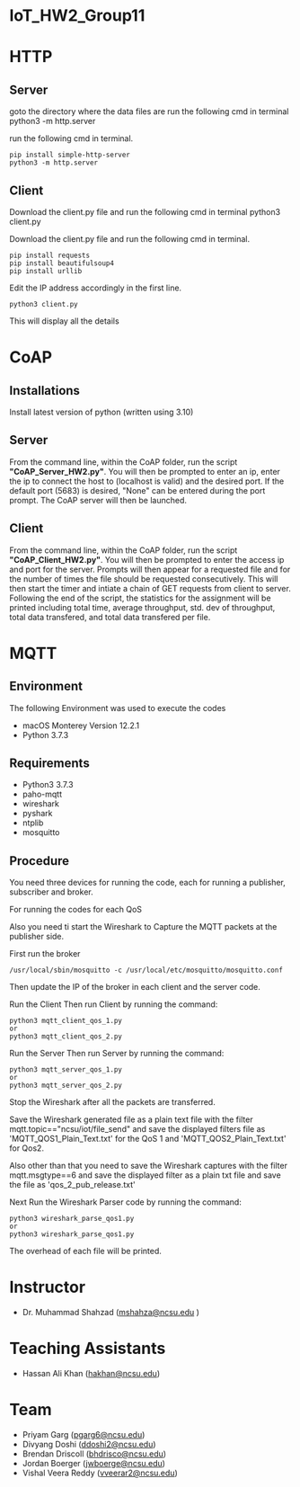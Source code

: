 # IoT_HW2_Group11

# HTTP
## Server
goto the directory where the data files are run the following cmd in terminal python3 -m http.server

run the following cmd in terminal. <br />
```
pip install simple-http-server
python3 -m http.server
```
 
## Client
Download the client.py file and run the following cmd in terminal python3 client.py

Download the client.py file
and run the following cmd in terminal.
```
pip install requests
pip install beautifulsoup4
pip install urllib
```
Edit the IP address accordingly in the first line.
```
python3 client.py
```
This will display all the details 

# CoAP
## Installations
Install latest version of python (written using 3.10)

## Server
From the command line, within the CoAP folder, run the script **"CoAP_Server_HW2.py"**. You will then be prompted to enter an ip, enter the ip to connect the host to (localhost is valid) and the desired port. If the default port (5683) is desired, "None" can be entered during the port prompt. The CoAP server will then be launched.

## Client
From the command line, within the CoAP folder, run the script **"CoAP_Client_HW2.py"**. You will then be prompted to enter the access ip and port for the server. Prompts will then appear for a requested file and for the number of times the file should be requested consecutively. This will then start the timer and intiate a chain of GET requests from client to server. Following the end of the script, the statistics for the assignment will be printed including total time, average throughput, std. dev of throughput, total data transfered, and total data transfered per file.

# MQTT

## Environment

The following Environment was used to execute the codes

- macOS Monterey Version 12.2.1
- Python 3.7.3

## Requirements

- Python3 3.7.3
- paho-mqtt
- wireshark
- pyshark
- ntplib
- mosquitto

## Procedure

You need three devices for running the code, each for running a publisher, subscriber and broker.

For running the codes for each QoS

Also you need ti start the Wireshark to Capture the MQTT packets at the publisher side.

First run the broker
```
/usr/local/sbin/mosquitto -c /usr/local/etc/mosquitto/mosquitto.conf
```

Then update the IP of the broker in each client and the server code.

Run the Client
Then run Client by running the command:
```
python3 mqtt_client_qos_1.py
or
python3 mqtt_client_qos_2.py
```

Run the Server
Then run Server by running the command:
```
python3 mqtt_server_qos_1.py
or
python3 mqtt_server_qos_2.py
```

Stop the Wireshark after all the packets are transferred.

Save the Wireshark generated file as a plain text file with the filter mqtt.topic=="ncsu/iot/file_send" and save the displayed filters file as 'MQTT_QOS1_Plain_Text.txt' for the QoS 1 and 'MQTT_QOS2_Plain_Text.txt' for Qos2.

Also other than that you need to save the Wireshark captures with the filter mqtt.msgtype==6 and save the displayed filter as a plain txt file and save the file as 'qos_2_pub_release.txt'

Next Run the Wireshark Parser code by running the command:
```
python3 wireshark_parse_qos1.py
or
python3 wireshark_parse_qos1.py
```

The overhead of each file will be printed.

# Instructor
- Dr. Muhammad Shahzad (mshahza@ncsu.edu )

# Teaching Assistants
- Hassan Ali Khan (hakhan@ncsu.edu)

# Team
- Priyam Garg (pgarg6@ncsu.edu)
- Divyang Doshi	(ddoshi2@ncsu.edu)
- Brendan Driscoll (bhdrisco@ncsu.edu)
- Jordan Boerger (jwboerge@ncsu.edu)
- Vishal Veera Reddy (vveerar2@ncsu.edu)
